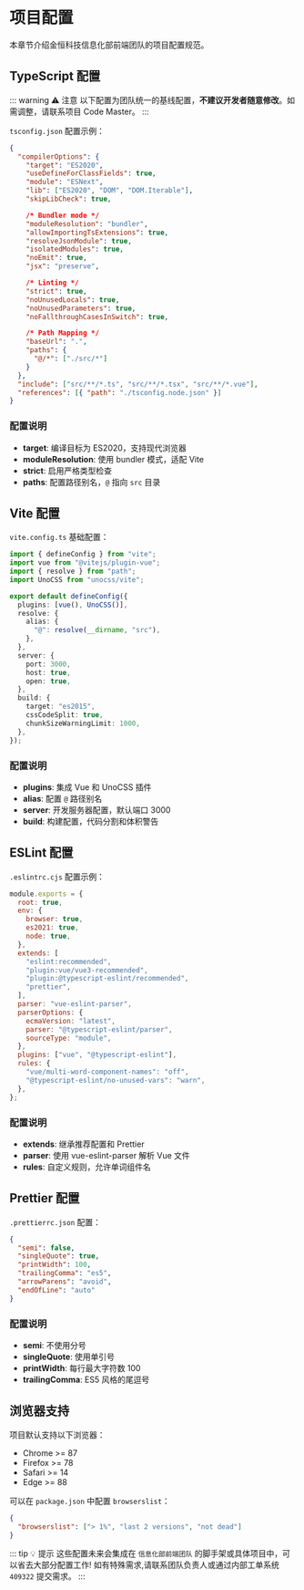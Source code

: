 # 项目配置

本章节介绍金恒科技信息化部前端团队的项目配置规范。

## TypeScript 配置

::: warning ⚠️ 注意
以下配置为团队统一的基线配置，**不建议开发者随意修改**。如需调整，请联系项目 Code Master。
:::

`tsconfig.json` 配置示例：

```json
{
  "compilerOptions": {
    "target": "ES2020",
    "useDefineForClassFields": true,
    "module": "ESNext",
    "lib": ["ES2020", "DOM", "DOM.Iterable"],
    "skipLibCheck": true,

    /* Bundler mode */
    "moduleResolution": "bundler",
    "allowImportingTsExtensions": true,
    "resolveJsonModule": true,
    "isolatedModules": true,
    "noEmit": true,
    "jsx": "preserve",

    /* Linting */
    "strict": true,
    "noUnusedLocals": true,
    "noUnusedParameters": true,
    "noFallthroughCasesInSwitch": true,

    /* Path Mapping */
    "baseUrl": ".",
    "paths": {
      "@/*": ["./src/*"]
    }
  },
  "include": ["src/**/*.ts", "src/**/*.tsx", "src/**/*.vue"],
  "references": [{ "path": "./tsconfig.node.json" }]
}
```

### 配置说明

- **target**: 编译目标为 ES2020，支持现代浏览器
- **moduleResolution**: 使用 bundler 模式，适配 Vite
- **strict**: 启用严格类型检查
- **paths**: 配置路径别名，`@` 指向 `src` 目录

## Vite 配置

`vite.config.ts` 基础配置：

```typescript
import { defineConfig } from "vite";
import vue from "@vitejs/plugin-vue";
import { resolve } from "path";
import UnoCSS from "unocss/vite";

export default defineConfig({
  plugins: [vue(), UnoCSS()],
  resolve: {
    alias: {
      "@": resolve(__dirname, "src"),
    },
  },
  server: {
    port: 3000,
    host: true,
    open: true,
  },
  build: {
    target: "es2015",
    cssCodeSplit: true,
    chunkSizeWarningLimit: 1000,
  },
});
```

### 配置说明

- **plugins**: 集成 Vue 和 UnoCSS 插件
- **alias**: 配置 `@` 路径别名
- **server**: 开发服务器配置，默认端口 3000
- **build**: 构建配置，代码分割和体积警告

## ESLint 配置

`.eslintrc.cjs` 配置示例：

```javascript
module.exports = {
  root: true,
  env: {
    browser: true,
    es2021: true,
    node: true,
  },
  extends: [
    "eslint:recommended",
    "plugin:vue/vue3-recommended",
    "plugin:@typescript-eslint/recommended",
    "prettier",
  ],
  parser: "vue-eslint-parser",
  parserOptions: {
    ecmaVersion: "latest",
    parser: "@typescript-eslint/parser",
    sourceType: "module",
  },
  plugins: ["vue", "@typescript-eslint"],
  rules: {
    "vue/multi-word-component-names": "off",
    "@typescript-eslint/no-unused-vars": "warn",
  },
};
```

### 配置说明

- **extends**: 继承推荐配置和 Prettier
- **parser**: 使用 vue-eslint-parser 解析 Vue 文件
- **rules**: 自定义规则，允许单词组件名

## Prettier 配置

`.prettierrc.json` 配置：

```json
{
  "semi": false,
  "singleQuote": true,
  "printWidth": 100,
  "trailingComma": "es5",
  "arrowParens": "avoid",
  "endOfLine": "auto"
}
```

### 配置说明

- **semi**: 不使用分号
- **singleQuote**: 使用单引号
- **printWidth**: 每行最大字符数 100
- **trailingComma**: ES5 风格的尾逗号

## 浏览器支持

项目默认支持以下浏览器：

- Chrome >= 87
- Firefox >= 78
- Safari >= 14
- Edge >= 88

可以在 `package.json` 中配置 `browserslist`：

```json
{
  "browserslist": ["> 1%", "last 2 versions", "not dead"]
}
```

::: tip 💡 提示
这些配置未来会集成在 `信息化部前端团队` 的脚手架或具体项目中，可以省去大部分配置工作! 如有特殊需求,请联系团队负责人或通过内部工单系统 `409322` 提交需求。
:::

